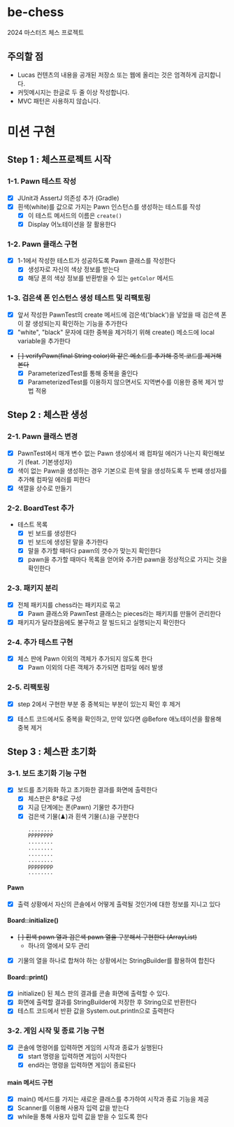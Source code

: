 # be-chess
2024 마스터즈 체스 프로젝트

## 주의할 점
- Lucas 컨텐츠의 내용을 공개된 저장소 또는 웹에 올리는 것은 엄격하게 금지합니다.
- 커밋메시지는 한글로 두 줄 이상 작성합니다.
- MVC 패턴은 사용하지 않습니다.

# 미션 구현
## Step 1 : 체스프로젝트 시작
### 1-1. Pawn 테스트 작성
- [x] JUnit과 AssertJ 의존성 추가 (Gradle)
- [x] 흰색(white)를 값으로 가지는 Pawn 인스턴스를 생성하는 테스트를 작성
  - [x] 이 테스트 메서드의 이름은 `create()`
  - [x] Display 어노테이션을 잘 활용한다

### 1-2. Pawn 클래스 구현
- [x] 1-1에서 작성한 테스트가 성공하도록 Pawn 클래스를 작성한다
  - [x] 생성자로 자신의 색상 정보를 받는다
  - [x] 해당 폰의 색상 정보를 반환받을 수 있는 `getColor` 메서드

### 1-3. 검은색 폰 인스턴스 생성 테스트 및 리팩토링
- [x] 앞서 작성한 PawnTest의 create 메서드에 검은색('black')을 넣었을 때 검은색 폰이 잘 생성되는지 확인하는 기능을 추가한다
- [x] "white", "black" 문자에 대한 중복을 제거하기 위해 create() 메소드에 local variable을 추가한다
- ~~[ ] verifyPawn(final String color)와 같은 메소드를 추가해 중복 코드를 제거해 본다~~
  - [x] ParameterizedTest를 통해 중복을 줄인다
  - [x] ParameterizedTest를 이용하지 않으면서도 지역변수를 이용한 중복 제거 방법 적용

## Step 2 : 체스판 생성
### 2-1. Pawn 클래스 변경
- [x] PawnTest에서 매개 변수 없는 Pawn 생성에서 왜 컴파일 에러가 나는지 확인해보기 (feat. 기본생성자)
- [x] 색이 없는 Pawn을 생성하는 경우 기본으로 흰색 말을 생성하도록 두 번쨰 생성자를 추가해 컴파일 에러를 피한다
- [x] 색깔을 상수로 만들기

### 2-2. BoardTest 추가
- 테스트 목록
  - [x] 빈 보드를 생성한다
  - [x] 빈 보드에 생성된 말을 추가한다
  - [x] 말을 추가할 때마다 pawn의 갯수가 맞는지 확인한다
  - [x] pawn을 추가할 때마다 목록을 얻어와 추가한 pawn을 정상적으로 가지는 것을 확인한다

### 2-3. 패키지 분리
- [x] 전체 패키지를 chess라는 패키지로 묶고
  - [x] Pawn 클래스와 PawnTest 클래스는 pieces라는 패키지를 만들어 관리한다
- [x] 패키지가 달라졌음에도 불구하고 잘 빌드되고 실행되는지 확인한다

### 2-4. 추가 테스트 구현
- [x] 체스 판에 Pawn 이외의 객체가 추가되지 않도록 한다
  - [x] Pawn 이외의 다른 객체가 추가되면 컴파일 에러 발생

### 2-5. 리팩토링
- [x] step 2에서 구현한 부분 중 중복되는 부분이 있는지 확인 후 제거
- [x] 테스트 코드에서도 중복을 확인하고, 만약 있다면 @Before 애노테이션을 활용해 중복 제거


## Step 3 : 체스판 초기화
### 3-1. 보드 초기화 기능 구현
- [x] 보드를 초기화화 하고 초기화한 결과를 화면에 출력한다 
  - [x] 체스판은 8*8로 구성
  - [x] 지금 단계에는 폰(Pawn) 기물만 추가한다
  - [x] 검은색 기물(♟)과 흰색 기물(♙)을 구분한다
    ```text
    ........
    PPPPPPPP
    ........
    ........
    ........
    ........
    pppppppp
    ........
    ```
#### Pawn
- [x] 출력 상황에서 자신의 콘솔에서 어떻게 출력될 것인가에 대한 정보를 지니고 있다

#### Board::initialize()
- ~~[ ] 흰색 pawn 열과 검은색 pawn 열을 구분해서 구현한다 (ArrayList)~~
  - 하나의 열에서 모두 관리
- [x] 기물의 열을 하나로 합쳐야 하는 상황에서는 StringBuilder를 활용하여 합친다

#### Board::print()
- [x] initialize() 된 체스 판의 결과를 콘솔 화면에 출력할 수 있다.
- [x] 화면에 출력할 결과를 StringBuilder에 저장한 후 String으로 반환한다
- [x] 테스트 코드에서 반환 값을 System.out.println으로 출력한다

### 3-2. 게임 시작 및 종료 기능 구현
- [x] 콘솔에 명령어를 입력하면 게임의 시작과 종료가 실행된다
  - [x] start 명령을 입력하면 게임이 시작한다
  - [x] end라는 명령을 입력하면 게임이 종료된다

#### main 메서드 구현
- [x] main() 메서드를 가지는 새로운 클래스를 추가하여 시작과 종료 기능을 제공
- [x] Scanner를 이용해 사용자 입력 값을 받는다
- [x] while을 통해 사용자 입력 값을 받을 수 있도록 한다
